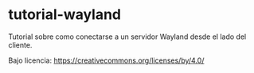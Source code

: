# tutorial-wayland
Tutorial sobre como conectarse a un servidor Wayland desde el lado del cliente.

Bajo licencia:
https://creativecommons.org/licenses/by/4.0/
